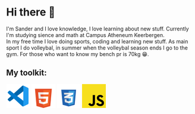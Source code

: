 # Hi there 👋

I'm Sander and I love knowledge, I love learning about new stuff. Currently I'm studying sience and math at Campus Atheneum Keerbergen.  
In my free time I love doing sports, coding and learning new stuff. As main sport I do volleybal, in summer when the volleybal season ends I go to the gym. For those who want to know my bench pr is 70kg 😁.

## My toolkit:
![vscode](https://raw.githubusercontent.com/sqnder0/sqnder0/main/assets/vscode.svg)
![html](https://raw.githubusercontent.com/sqnder0/sqnder0/main/assets/html5.svg)
![css](https://raw.githubusercontent.com/sqnder0/sqnder0/main/assets/css3.svg)
![javascript](https://raw.githubusercontent.com/sqnder0/sqnder0/main/assets/javascript.svg)
